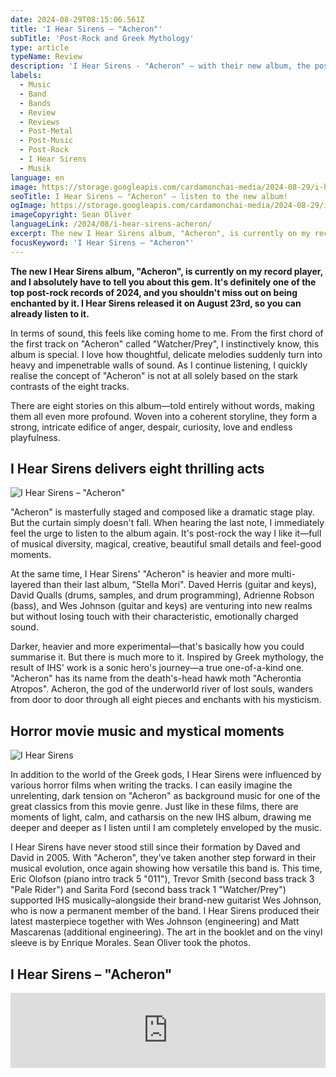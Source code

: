 ```yaml
---
date: 2024-08-29T08:15:06.561Z
title: 'I Hear Sirens – "Acheron"'
subTitle: 'Post-Rock and Greek Mythology'
type: article
typeName: Review
description: 'I Hear Sirens - "Acheron" – with their new album, the post-rock band is opening a new chapter. Listen to it now and learn everything about its story and musical background!'
labels:
  - Music
  - Band
  - Bands
  - Review
  - Reviews
  - Post-Metal
  - Post-Music
  - Post-Rock
  - I Hear Sirens
  - Musik
language: en
image: https://storage.googleapis.com/cardamonchai-media/2024-08-29/i-hear-sirens-acheron-soundsvegan-com-jpg-imagine-080808_5d5d5d_1024_768/640.webp
seoTitle: I Hear Sirens – "Acheron" – listen to the new album!
ogImage: https://storage.googleapis.com/cardamonchai-media/2024-08-29/i-hear-sirens-acheron-soundsvegan-com-og-jpg-imagine-181818_646467_1200_628/640.webp
imageCopyright: Sean Oliver
languageLink: /2024/08/i-hear-sirens-acheron/
excerpt: The new I Hear Sirens album, "Acheron", is currently on my record player, and I absolutely have to tell you about this gem. It's definitely one of the top post-rock records of 2024, and you shouldn't miss out on being enchanted by it. I Hear Sirens released it on August 23rd, so you can already listen to it.
focusKeyword: 'I Hear Sirens – "Acheron"'
---
```


**The new I Hear Sirens album, "Acheron", is currently on my record player, and I absolutely have to tell you about this gem. It's definitely one of the top post-rock records of 2024, and you shouldn't miss out on being enchanted by it. I Hear Sirens released it on August 23rd, so you can already listen to it.**

In terms of sound, this feels like coming home to me. From the first chord of the first track on "Acheron" called "Watcher/Prey", I instinctively know, this album is special. I love how thoughtful, delicate melodies suddenly turn into heavy and impenetrable walls of sound. As I continue listening, I quickly realise the concept of "Acheron" is not at all solely based on the stark contrasts of the eight tracks.

There are eight stories on this album—told entirely without words, making them all even more profound. Woven into a coherent storyline, they form a strong, intricate edifice of anger, despair, curiosity, love and endless playfulness.

## I Hear Sirens delivers eight thrilling acts

![I Hear Sirens – "Acheron"](https://storage.googleapis.com/cardamonchai-media/2024-08-29/i-hear-sirens-acheron-album-art-by-enrique-morales-soundsvegan-com-jpg-imagine-181838_363352_1084_1076/640.webp 'I Hear Sirens – "Acheron"')

"Acheron" is masterfully staged and composed like a dramatic stage play. But the curtain simply doesn't fall. When hearing the last note, I immediately feel the urge to listen to the album again. It's post-rock the way I like it—full of musical diversity, magical, creative, beautiful small details and feel-good moments.

At the same time, I Hear Sirens' "Acheron" is heavier and more multi-layered than their last album, "Stella Mori". Daved Herris (guitar and keys), David Qualls (drums, samples, and drum programming), Adrienne Robson (bass), and Wes Johnson (guitar and keys) are venturing into new realms but without losing touch with their characteristic, emotionally charged sound.

Darker, heavier and more experimental—that's basically how you could summarise it. But there is much more to it. Inspired by Greek mythology, the result of IHS' work is a sonic hero's journey—a true one-of-a-kind one. "Acheron" has its name from the death's-head hawk moth "Acherontia Atropos". Acheron, the god of the underworld river of lost souls, wanders from door to door through all eight pieces and enchants with his mysticism.

## Horror movie music and mystical moments

![I Hear Sirens](https://storage.googleapis.com/cardamonchai-media/2024-08-29/i-hear-sirens-photo-by-sean-oliver-soundsvegan-com-jpg-imagine-080808_000000_1500_1500/640.webp 'I Hear Sirens')

In addition to the world of the Greek gods, I Hear Sirens were influenced by various horror films when writing the tracks. I can easily imagine the unrelenting, dark tension on "Acheron" as background music for one of the great classics from this movie genre. Just like in these films, there are moments of light, calm, and catharsis on the new IHS album, drawing me deeper and deeper as I listen until I am completely enveloped by the music.

I Hear Sirens have never stood still since their formation by Daved and David in 2005. With "Acheron", they've taken another step forward in their musical evolution, once again showing how versatile this band is. This time, Eric Olofson (piano intro track 5 "011"), Trevor Smith (second bass track 3 "Pale Rider") and Sarita Ford (second bass track 1 "Watcher/Prey") supported IHS musically–alongside their brand-new guitarist Wes Johnson, who is now a permanent member of the band. I Hear Sirens produced their latest masterpiece together with Wes Johnson (engineering) and Matt Mascarenas (additional engineering). The art in the booklet and on the vinyl sleeve is by Enrique Morales. Sean Oliver took the photos.

## I Hear Sirens – "Acheron"

<iframe
  style="border: 0; width: 100%; height: 120px;"
  src="https://bandcamp.com/EmbeddedPlayer/album=333677781/size=large/bgcol=ffffff/linkcol=5c9b72/tracklist=false/artwork=small/transparent=true/"
  seamless
>
  <a href="https://ihearsirens.bandcamp.com/album/acheron-2">
    ACHERON by I Hear Sirens
  </a>
</iframe>
